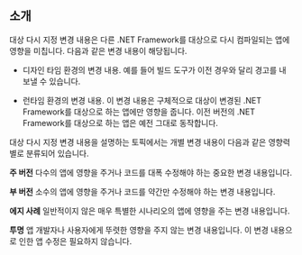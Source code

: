 ## <a name="introduction"></a>소개
대상 다시 지정 변경 내용은 다른 .NET Framework를 대상으로 다시 컴파일되는 앱에 영향을 미칩니다. 다음과 같은 변경 내용이 해당됩니다.

* 디자인 타임 환경의 변경 내용. 예를 들어 빌드 도구가 이전 경우와 달리 경고를 내보낼 수 있습니다.

* 런타임 환경의 변경 내용. 이 변경 내용은 구체적으로 대상이 변경된 .NET Framework를 대상으로 하는 앱에만 영향을 줍니다. 이전 버전의 .NET Framework를 대상으로 하는 앱은 예전 그대로 동작합니다.

대상 다시 지정 변경 내용을 설명하는 토픽에서는 개별 변경 내용이 다음과 같은 영향력별로 분류되어 있습니다.

**주 버전** 다수의 앱에 영향을 주거나 코드를 대폭 수정해야 하는 중요한 변경 내용입니다.

**부 버전** 소수의 앱에 영향을 주거나 코드를 약간만 수정해야 하는 변경 내용입니다.

**에지 사례** 일반적이지 않은 매우 특별한 시나리오의 앱에 영향을 주는 변경 내용입니다.

**투명** 앱 개발자나 사용자에게 뚜렷한 영향을 주지 않는 변경 내용입니다. 이 변경 내용으로 인한 앱 수정은 필요하지 않습니다.
